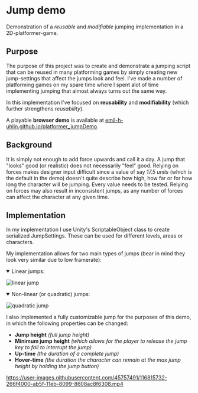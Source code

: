 # Jump demo
Demonstration of a <i>reusable</i> and <i>modifiable</i> jumping implementation in a 2D-platformer-game.

## Purpose
The purpose of this project was to create and demonstrate a jumping script that can be reused in many platforming games by simply creating new jump-settings that affect the jumps look and feel. I've made a number of platforming games on my spare time where I spent alot of time implementing jumping that almost always turns out the same way.

In this implementation I've focused on <b>reusability</b> and <b>modifiability</b> (which further strengthens <i>reusability</i>).

A playable <b>browser demo</b> is available at <a href="https://emil-h-uhlin.github.io/platformer_jumpDemo/" title="Playable demo">emil-h-uhlin.github.io/platformer_jumpDemo</a>.

## Background
It is simply not enough to add force upwards and call it a day. A jump that "looks" good (or realistic) does not necessarily "feel" good. Relying on forces makes designer input difficult since a value of say <i>17.5 units</i> (which is the default in the demo) doesn't quite describe how high, how far or for how long the character will be jumping. Every value needs to be tested. Relying on forces may also result in inconsistent jumps, as any number of forces can affect the character at any given time. 

## Implementation
In my implementation I use Unity's ScriptableObject class to create serialized JumpSettings. These can be used for different levels, areas or characters. 

My implementation allows for two main types of jumps (bear in mind they look very similar due to low framerate):
<details open>
  <summary>Linear jumps:</summary>
  
![linear jump](https://user-images.githubusercontent.com/45757491/116815186-b6f85100-ab5c-11eb-8e65-50fe3d4f5857.gif)
</details>

<details open>
<summary>Non-linear (or quadratic) jumps:</summary>
  
![quadratic jump](https://user-images.githubusercontent.com/45757491/116815226-e018e180-ab5c-11eb-806f-1ea38536748e.gif)
</details>

I also implemented a fully customizable jump for the purposes of this demo, in which the following properties can be changed: 
- <b>Jump height</b> <i>(full jump height)</i>
- <b>Minimum jump height</b> <i>(which allows for the player to release the jump key to fall to interrupt the jump)</i>
- <b>Up-time</b> <i>(the duration of a complete jump)</i>
- <b>Hover-time</b> <i>(the duration the character can remain at the max jump height by holding the jump button)</i>


https://user-images.githubusercontent.com/45757491/116815732-266f4000-ab5f-11eb-8099-8608ac8f6308.mp4
